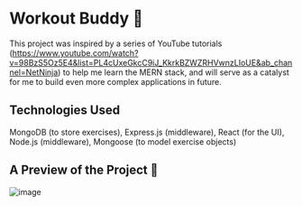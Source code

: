 # Workout Buddy 💪
This project was inspired by a series of YouTube tutorials (https://www.youtube.com/watch?v=98BzS5Oz5E4&list=PL4cUxeGkcC9iJ_KkrkBZWZRHVwnzLIoUE&ab_channel=NetNinja) to help me learn the MERN stack, and will serve as a catalyst for me to build even more complex applications in future.

## Technologies Used
MongoDB (to store exercises), Express.js (middleware), React (for the UI), Node.js (middleware), Mongoose (to model exercise objects)

## A Preview of the Project 📸

![image](https://github.com/zayan-sheikh/workout-buddy/assets/115755798/5acf7564-4257-4cef-a196-94256ca876a5)



